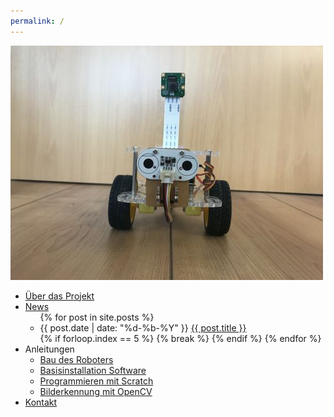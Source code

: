 ```yaml
---
permalink: /
---
```


![Schüler Roboter](images/rover_front.jpg)

* [Über das Projekt](project/)
* [News](news/)
  <ul>
    {% for post in site.posts %}
      <li>{{ post.date | date: "%d-%b-%Y" }} <a href="{{ post.url }}">{{ post.title }}</a></li>
      {% if forloop.index == 5 %}
        {% break %}
      {% endif %}
    {% endfor %}
  </ul>
* Anleitungen
  * [Bau des Roboters](tutorials/build_a_robot/)
  * [Basisinstallation Software](tutorials/software_image/)
  * [Programmieren mit Scratch](tutorials/programming_with_scratch/)
  * [Bilderkennung mit OpenCV](tutorials/image_recognition_with_opencv/)
* [Kontakt](contact/)
